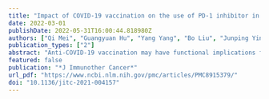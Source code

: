 ```yaml
---
title: "Impact of COVID-19 vaccination on the use of PD-1 inhibitor in treating patients with cancer: a real-world study"
date: 2022-03-01
publishDate: 2022-05-31T16:00:44.818980Z
authors: ["Qi Mei", "Guangyuan Hu", "Yang Yang", "Bo Liu", "Junping Yin", "Ming Li", "Qiao Huang", "Xi Tang", "Alexander Böhner", "Amy Bryant", "Christian Kurts", "Xianglin Yuan", "Jian Li"]
publication_types: ["2"]
abstract: "Anti-COVID-19 vaccination may have functional implications for immune checkpoint inhibitor treatment in patients with cancer. This study was undertaken to determine whether the safety or efficacy of anti-PD-1 therapy is reduced in patients with cancer during COVID-19 vaccination. A large multicenter observational study was conducted in 83 Chinese hospitals between January 28, 2021 and September 30, 2021. A total of 3552 patients were screened and 2048 eligible patients with cancer receiving PD-1 inhibitor treatment were recruited. All enrolled patients had received camrelizumab treatment alone or in conjunction with other cancer therapies. Among these, 1518 (74.1%) patients received the BBIBP-CorV vaccine and were defined as the vaccinated subgroup. The remaining 530 (25.9%) patients did not receive anti-COVID-19 vaccination and were defined as the non-vaccinated subgroup. For all participants, Response Evaluation Criteria in Solid Tumor and Common Terminology Criteria for Adverse Events criteria were used to evaluate the efficacy and safety of camrelizumab treatment, respectively. Propensity score match analysis with the optimal pair matching was used to compare these criteria between the vaccinated and non-vaccinated subgroups. A total of 2048 eligible patients with cancer were included (median age 59 years, 27.6% female). Most patients (98.8%) had metastatic cancer of the lung, liver or intestinal tract. Aside from the PD-1 inhibitor treatment, 55.9% of patients received additional cancer therapies. 1518 (74.1%) patients received the BBIBP-CorV vaccine with only mild side effects reported. The remaining patients did not receive COVID-19 vaccination and had a statistically greater percentage of comorbidities. After matching for age, gender, cancer stage/types, comorbidity and performance status, 1060 patients (530 pairs) were selected for propensity score match analysis. This analysis showed no significant differences in overall response rate (25.3% vs 28.9%, p=0.213) and disease control rate (64.6% vs 67.0%, p=0.437) between vaccinated and non-vaccinated subgroups. Immune-related adverse events (irAEs) were reported in both subgroups after camrelizumab treatment. Among vaccinated patients who experienced irAEs, the median interval between the first dose of camrelizumab treatment and the first vaccine shot was ≤16 days. Compared with the non-vaccinated subgroup, irAEs in vaccinated patients were more frequently reported as mild (grade 1 or 2 irAEs; 33.8% vs 19.8%, ptextless0.001) and these patients were less likely to discontinue the PD-1 inhibitor treatment (4.2% vs 20.4%, ptextless0.001). Severe irAEs (grade 3 irAE or higher) related to camrelizumab treatment were reported, however no significant differences in the frequency of such events were observed between the vaccinated and non-vaccinated subgroups. The COVID-19 vaccine, BBIBP-CorV, did not increase severe anti-PD-1-related adverse events nor did it reduce the clinical efficacy of camrelizumab in patients with cancer. Thus, we conclude that patients with cancer need not suspend anti-PD-1 treatment during COVID-19 vaccination."
featured: false
publication: "*J Immunother Cancer*"
url_pdf: "https://www.ncbi.nlm.nih.gov/pmc/articles/PMC8915379/"
doi: "10.1136/jitc-2021-004157"
---
```


